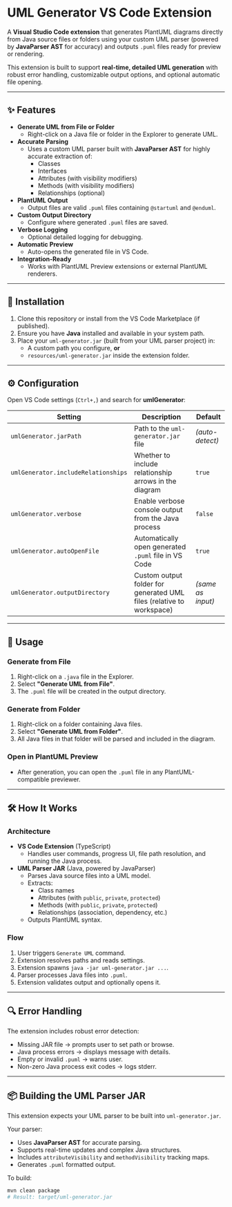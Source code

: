 # UML Generator VS Code Extension

A **Visual Studio Code extension** that generates PlantUML diagrams directly from Java source files or folders using your custom UML parser (powered by **JavaParser AST** for accuracy) and outputs `.puml` files ready for preview or rendering.

This extension is built to support **real-time, detailed UML generation** with robust error handling, customizable output options, and optional automatic file opening.

---

## ✨ Features

- **Generate UML from File or Folder**
  - Right-click on a Java file or folder in the Explorer to generate UML.
- **Accurate Parsing**
  - Uses a custom UML parser built with **JavaParser AST** for highly accurate extraction of:
    - Classes
    - Interfaces
    - Attributes (with visibility modifiers)
    - Methods (with visibility modifiers)
    - Relationships (optional)
- **PlantUML Output**
  - Output files are valid `.puml` files containing `@startuml` and `@enduml`.
- **Custom Output Directory**
  - Configure where generated `.puml` files are saved.
- **Verbose Logging**
  - Optional detailed logging for debugging.
- **Automatic Preview**
  - Auto-opens the generated file in VS Code.
- **Integration-Ready**
  - Works with PlantUML Preview extensions or external PlantUML renderers.

---

## 🚀 Installation

1. Clone this repository or install from the VS Code Marketplace (if published).
2. Ensure you have **Java** installed and available in your system path.
3. Place your `uml-generator.jar` (built from your UML parser project) in:
   - A custom path you configure, **or**
   - `resources/uml-generator.jar` inside the extension folder.

---

## ⚙️ Configuration

Open VS Code settings (`Ctrl+,`) and search for **umlGenerator**:

| Setting                         | Description                                                          | Default |
|---------------------------------|----------------------------------------------------------------------|---------|
| `umlGenerator.jarPath`          | Path to the `uml-generator.jar` file                                 | *(auto-detect)* |
| `umlGenerator.includeRelationships` | Whether to include relationship arrows in the diagram               | `true`  |
| `umlGenerator.verbose`          | Enable verbose console output from the Java process                  | `false` |
| `umlGenerator.autoOpenFile`     | Automatically open generated `.puml` file in VS Code                 | `true`  |
| `umlGenerator.outputDirectory`  | Custom output folder for generated UML files (relative to workspace) | *(same as input)* |

---

## 📂 Usage

### **Generate from File**
1. Right-click on a `.java` file in the Explorer.
2. Select **"Generate UML from File"**.
3. The `.puml` file will be created in the output directory.

### **Generate from Folder**
1. Right-click on a folder containing Java files.
2. Select **"Generate UML from Folder"**.
3. All Java files in that folder will be parsed and included in the diagram.

### **Open in PlantUML Preview**
- After generation, you can open the `.puml` file in any PlantUML-compatible previewer.

---

## 🛠 How It Works

### **Architecture**
- **VS Code Extension** (TypeScript)  
  - Handles user commands, progress UI, file path resolution, and running the Java process.
- **UML Parser JAR** (Java, powered by JavaParser)  
  - Parses Java source files into a UML model.
  - Extracts:
    - Class names
    - Attributes (with `public`, `private`, `protected`)
    - Methods (with `public`, `private`, `protected`)
    - Relationships (association, dependency, etc.)
  - Outputs PlantUML syntax.

### **Flow**
1. User triggers `Generate UML` command.
2. Extension resolves paths and reads settings.
3. Extension spawns `java -jar uml-generator.jar ...`.
4. Parser processes Java files into `.puml`.
5. Extension validates output and optionally opens it.

---

## 🔍 Error Handling

The extension includes robust error detection:
- Missing JAR file → prompts user to set path or browse.
- Java process errors → displays message with details.
- Empty or invalid `.puml` → warns user.
- Non-zero Java process exit codes → logs stderr.

---

## 📦 Building the UML Parser JAR

This extension expects your UML parser to be built into `uml-generator.jar`.

Your parser:
- Uses **JavaParser AST** for accurate parsing.
- Supports real-time updates and complex Java structures.
- Includes `attributeVisibility` and `methodVisibility` tracking maps.
- Generates `.puml` formatted output.

To build:
```bash
mvn clean package
# Result: target/uml-generator.jar
